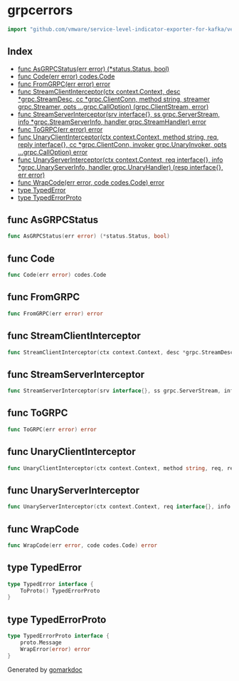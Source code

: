 <!-- Code generated by gomarkdoc. DO NOT EDIT -->

# grpcerrors

```go
import "github.com/vmware/service-level-indicator-exporter-for-kafka/vendor/github.com/moby/buildkit/util/grpcerrors"
```

## Index

- [func AsGRPCStatus(err error) (*status.Status, bool)](<#func-asgrpcstatus>)
- [func Code(err error) codes.Code](<#func-code>)
- [func FromGRPC(err error) error](<#func-fromgrpc>)
- [func StreamClientInterceptor(ctx context.Context, desc *grpc.StreamDesc, cc *grpc.ClientConn, method string, streamer grpc.Streamer, opts ...grpc.CallOption) (grpc.ClientStream, error)](<#func-streamclientinterceptor>)
- [func StreamServerInterceptor(srv interface{}, ss grpc.ServerStream, info *grpc.StreamServerInfo, handler grpc.StreamHandler) error](<#func-streamserverinterceptor>)
- [func ToGRPC(err error) error](<#func-togrpc>)
- [func UnaryClientInterceptor(ctx context.Context, method string, req, reply interface{}, cc *grpc.ClientConn, invoker grpc.UnaryInvoker, opts ...grpc.CallOption) error](<#func-unaryclientinterceptor>)
- [func UnaryServerInterceptor(ctx context.Context, req interface{}, info *grpc.UnaryServerInfo, handler grpc.UnaryHandler) (resp interface{}, err error)](<#func-unaryserverinterceptor>)
- [func WrapCode(err error, code codes.Code) error](<#func-wrapcode>)
- [type TypedError](<#type-typederror>)
- [type TypedErrorProto](<#type-typederrorproto>)


## func AsGRPCStatus

```go
func AsGRPCStatus(err error) (*status.Status, bool)
```

## func Code

```go
func Code(err error) codes.Code
```

## func FromGRPC

```go
func FromGRPC(err error) error
```

## func StreamClientInterceptor

```go
func StreamClientInterceptor(ctx context.Context, desc *grpc.StreamDesc, cc *grpc.ClientConn, method string, streamer grpc.Streamer, opts ...grpc.CallOption) (grpc.ClientStream, error)
```

## func StreamServerInterceptor

```go
func StreamServerInterceptor(srv interface{}, ss grpc.ServerStream, info *grpc.StreamServerInfo, handler grpc.StreamHandler) error
```

## func ToGRPC

```go
func ToGRPC(err error) error
```

## func UnaryClientInterceptor

```go
func UnaryClientInterceptor(ctx context.Context, method string, req, reply interface{}, cc *grpc.ClientConn, invoker grpc.UnaryInvoker, opts ...grpc.CallOption) error
```

## func UnaryServerInterceptor

```go
func UnaryServerInterceptor(ctx context.Context, req interface{}, info *grpc.UnaryServerInfo, handler grpc.UnaryHandler) (resp interface{}, err error)
```

## func WrapCode

```go
func WrapCode(err error, code codes.Code) error
```

## type TypedError

```go
type TypedError interface {
    ToProto() TypedErrorProto
}
```

## type TypedErrorProto

```go
type TypedErrorProto interface {
    proto.Message
    WrapError(error) error
}
```



Generated by [gomarkdoc](<https://github.com/princjef/gomarkdoc>)
